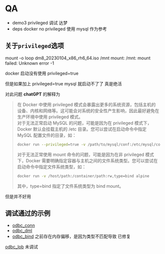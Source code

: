 # QA

- demo3 privileged 调试 达梦
- deps docker no privileged 使用 mysql 作为参考

## 关于`privileged`选项

mount -o loop dm8_20230104_x86_rh6_64.iso /mnt
mount: /mnt: mount failed: Unknown error -1

docker 启动没有使用 privileged=true

但是如果加上 privileged=true mysql 就启动不了了 真是绝活

对此问题 **chatGPT** 的解释为

> 在 Docker 中使用 privileged 模式会暴露出更多的系统资源，包括主机的设备、内核和网络等。这可能会对系统的安全性产生影响，因此最好避免在生产环境中使用 privileged 模式。  
> 对于无法正常启动 MySQL 的问题，可能是因为在 privileged 模式下，Docker 默认会挂载主机的 /etc 目录。您可以尝试在启动命令中指定 MySQL 配置文件的目录，如：
>
> ```bash
> docker run --privileged=true -v /path/to/mysql/conf:/etc/mysql/conf.d -d mysql
> ```
>
> 对于无法正常使用 mount 命令的问题，可能是因为在非 privileged 模式下，Docker 需要明确指定容器与主机之间的文件系统类型。您可以尝试在启动命令中指定文件系统类型，如：
>
> ```bash
> docker run -v /host/path:/container/path:rw,type=bind alpine
> ```
>
> 其中，type=bind 指定了文件系统类型为 bind mount。

但是并不好用

## 调试通过的示例

- [odbc_conn](./odbctest/odbc_conn.c)
- [odbc_dml](./odbctest/odbc_dml.c)
- [odbc_bind](./odbctest/odbc_bind.c) 之前存在内存偏移，是因为类型不匹配导致 已修复

[odbc_lob](./odbctest/odbc_lob.c) 未调试
